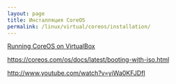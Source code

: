 ```yaml
---
layout: page
title: Инсталляция CoreOS
permalink: /linux/virtual/coreos/installation/
---
```



[Running CoreOS on VirtualBox](https://coreos.com/os/docs/774.0.0/booting-on-virtualbox.html)

https://coreos.com/os/docs/latest/booting-with-iso.html


http://www.youtube.com/watch?v=yiWa0KFJDfI
